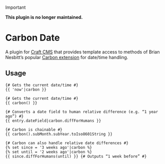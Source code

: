 > [!IMPORTANT]
>
> **This plugin is no longer maintained.**

# Carbon Date

A plugin for [Craft CMS](https://craftcms.com/) that provides template access to methods of Brian Nesbitt’s popular [Carbon extension](https://github.com/briannesbitt/Carbon) for date/time handling.

## Usage

```twig
{# Gets the current date/time #}
{{ 'now'|carbon }}

{# Gets the current date/time #}
{{ carbon() }}

{# Converts a date field to human relative difference (e.g. “1 year ago”) #}
{{ entry.dateField|carbon.diffForHumans }}

{# Carbon is chainable #}
{{ carbon().subMonth.subYear.toIso8601String }}

{# Carbon can also handle relative date differences #}
{% set since = '3 weeks ago'|carbon %}
{% set until = '2 weeks ago'|carbon %}
{{ since.diffForHumans(until) }} {# Outputs “1 week before” #}
```
